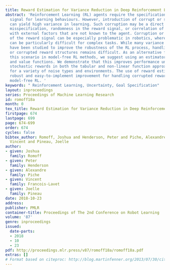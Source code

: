 ```yaml
---
title: Reward Estimation for Variance Reduction in Deep Reinforcement Learning
abstract: 'Reinforcement Learning (RL) agents require the specification of a reward
  signal for learning behaviours. However, introduction of corrupt or stochastic rewards
  can yield high variance in learning. Such corruption may be a direct result of goal
  misspecification, randomness in the reward signal, or correlation of the reward
  with external factors that are not known to the agent. Corruption or stochasticity
  of the reward signal can be especially problematic in robotics, where goal specification
  can be particularly difficult for complex tasks. While many variance reduction techniques
  have been studied to improve the robustness of the RL process, handling such stochastic
  or corrupted reward structures remains difficult. As an alternative for handling
  this scenario in model-free RL methods, we suggest using an estimator for both rewards
  and value functions. We demonstrate that this improves performance under corrupted
  stochastic rewards in both the tabular and non-linear function approximation settings
  for a variety of noise types and environments. The use of reward estimation is a
  robust and easy-to-implement improvement for handling corrupted reward signals in
  model-free RL. '
keywords: " Reinforcement Learning, Uncertainty, Goal Specification"
layout: inproceedings
series: Proceedings of Machine Learning Research
id: romoff18a
month: 0
tex_title: Reward Estimation for Variance Reduction in Deep Reinforcement Learning
firstpage: 674
lastpage: 699
page: 674-699
order: 674
cycles: false
bibtex_author: Romoff, Joshua and Henderson, Peter and Piche, Alexandre and Francois-Lavet,
  Vincent and Pineau, Joelle
author:
- given: Joshua
  family: Romoff
- given: Peter
  family: Henderson
- given: Alexandre
  family: Piche
- given: Vincent
  family: Francois-Lavet
- given: Joelle
  family: Pineau
date: 2018-10-23
address: 
publisher: PMLR
container-title: Proceedings of The 2nd Conference on Robot Learning
volume: '87'
genre: inproceedings
issued:
  date-parts:
  - 2018
  - 10
  - 23
pdf: http://proceedings.mlr.press/v87/romoff18a/romoff18a.pdf
extras: []
# Format based on citeproc: http://blog.martinfenner.org/2013/07/30/citeproc-yaml-for-bibliographies/
---
```

